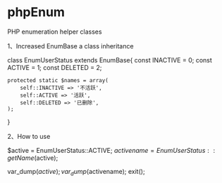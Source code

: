 # phpEnum
PHP enumeration helper classes


1、Increased EnumBase a class inheritance

class EnumUserStatus extends EnumBase{
    const INACTIVE = 0;
    const ACTIVE   = 1;
    const DELETED  = 2;
    
    protected static $names = array(
        self::INACTIVE => '不活跃',
        self::ACTIVE => '活跃',
        self::DELETED => '已删除',
    );
}

2、How to use

  $active = EnumUserStatus::ACTIVE;
  $activename = EnumUserStatus::getName($active);
 
  var_dump($active);
  var_dump($activename);
  exit();


